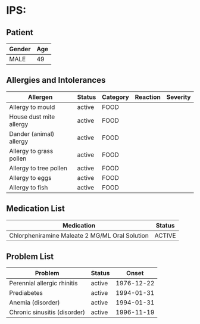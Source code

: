 # IPS:

## Patient

|Gender|Age|
|---|---|
|MALE|49|

## Allergies and Intolerances

|Allergen|Status|Category|Reaction|Severity|
|---|---|---|---|---|
|Allergy to mould|active|FOOD|||
|House dust mite allergy|active|FOOD|||
|Dander (animal) allergy|active|FOOD|||
|Allergy to grass pollen|active|FOOD|||
|Allergy to tree pollen|active|FOOD|||
|Allergy to eggs|active|FOOD|||
|Allergy to fish|active|FOOD|||

## Medication List

|Medication|Status|
|---|---|
|Chlorpheniramine Maleate 2 MG/ML Oral Solution|ACTIVE|

## Problem List

|Problem|Status|Onset|
|---|---|---|
|Perennial allergic rhinitis|active|1976-12-22|
|Prediabetes|active|1994-01-31|
|Anemia (disorder)|active|1994-01-31|
|Chronic sinusitis (disorder)|active|1996-11-19|
